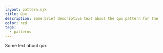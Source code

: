 ```yaml
---
layout: pattern.njk
title: Qux
description: Some brief descriptive text about the qux pattern for the gallery card
color: red
tags:
  - patterns
---
```


Some text about qux
